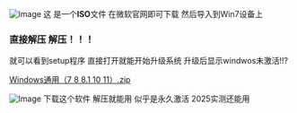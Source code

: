 ![Image](https://github.com/user-attachments/assets/b496d2ca-fe18-4533-a708-c51b12586db5)
这 是一个**ISO**文件
在微软官网即可下载
然后导入到Win7设备上
### 直接解压 解压！！！
就可以看到setup程序
直接打开就能开始升级系统
升级后显示windwos未激活!!?

[Windows通用（7 8 8.1 10 11）.zip](https://github.com/user-attachments/files/19722513/Windows.7.8.8.1.10.11.zip)

![Image](https://github.com/user-attachments/assets/7c8c085f-336a-4dcf-b470-8367c728b8d2)
下载这个软件 解压就能用 似乎是永久激活 2025实测还能用
